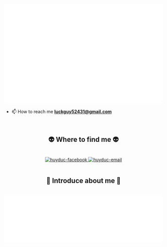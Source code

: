 <!-- <h1 align="center">Hi 👋, I'm Nguyễn Đức Huy</h1> -->
<a href="#" target="_blank" style="margin-bottom: 20px;">
  <img src="private_files/svg/duchuy.svg" width="1200" alt="duchuy" />
</a>
<!-- <h3 align="center">A backend developer from Vietnam</h3> -->

<!-- <p align="left"> <img src="https://komarev.com/ghpvc/?username=huydn04&label=Profile%20views&color=0e75b6&style=flat" alt="huydn04" /> </p> -->
<br/>

- 📫 How to reach me **luckguy52431@gmail.com**

<!-- - ⚡ Fun fact: **I'm quite introverted ^^** -->

<!-- <h3 align="left">Connect with me:</h3>
<p align="left">
<a href="https://www.facebook.com/profile.php?id=100043437219905" target="blank"><img align="center" src="https://raw.githubusercontent.com/rahuldkjain/github-profile-readme-generator/master/src/images/icons/Social/facebook.svg" alt="huy duc" height="30" width="40" /></a>
<a href="https://instagram.com/huyduc52431" target="blank"><img align="center" src="https://raw.githubusercontent.com/rahuldkjain/github-profile-readme-generator/master/src/images/icons/Social/instagram.svg" alt="huyduc52431" height="30" width="40" /></a>
</p> -->

<br>
<h2 align="center">👽 Where to find me 👽</h2>
<br>
<!-- https://icons8.com -->
<div align="center">
  <a href="https://www.facebook.com/profile.php?id=100043437219905" target="blank">
    <img src="https://img.icons8.com/bubbles/100/000000/facebook-new.png" alt="huyduc-facebook" />
  </a>

  <a href="mailto:luckyguy52431@gmail.com" target="top">
    <img src="https://img.icons8.com/bubbles/100/000000/apple-mail.png" alt="huyduc-email" />
  </a>
</div>

<br>

<h2 align="center">📑 Introduce about me 📑</h2>
<br>
<a href="#" target="_blank">
  <img src="private_files/svg/duchuy-quotes.svg" width="846" height="150" alt="huyduc" />
</a>

